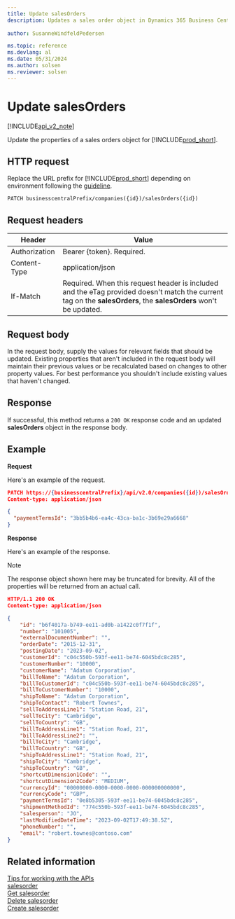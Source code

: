 ```yaml
---
title: Update salesOrders  
description: Updates a sales order object in Dynamics 365 Business Central.
 
author: SusanneWindfeldPedersen

ms.topic: reference
ms.devlang: al
ms.date: 05/31/2024
ms.author: solsen
ms.reviewer: solsen
---
```


# Update salesOrders

[!INCLUDE[api_v2_note](../../../includes/api_v2_note.md)]

Update the properties of a sales orders object for [!INCLUDE[prod_short](../../../includes/prod_short.md)].

## HTTP request
Replace the URL prefix for [!INCLUDE[prod_short](../../../includes/prod_short.md)] depending on environment following the [guideline](../../v2.0/endpoints-apis-for-dynamics.md).

```
PATCH businesscentralPrefix/companies({id})/salesOrders({id})
```

## Request headers

|Header|Value|
|------|-----|
|Authorization |Bearer {token}. Required.|
|Content-Type  |application/json|
|If-Match      |Required. When this request header is included and the eTag provided doesn't match the current tag on the **salesOrders**, the **salesOrders** won't be updated. |

## Request body
In the request body, supply the values for relevant fields that should be updated. Existing properties that aren't included in the request body will maintain their previous values or be recalculated based on changes to other property values. For best performance you shouldn't include existing values that haven't changed.

## Response
If successful, this method returns a ```200 OK``` response code and an updated **salesOrders** object in the response body.

## Example

**Request**

Here's an example of the request.
```json
PATCH https://{businesscentralPrefix}/api/v2.0/companies({id})/salesOrders({id})
Content-type: application/json

{
  "paymentTermsId": "3bb5b4b6-ea4c-43ca-ba1c-3b69e29a6668"
}
```

**Response**

Here's an example of the response. 

> [!NOTE]  
>   The response object shown here may be truncated for brevity. All of the properties will be returned from an actual call.

```json
HTTP/1.1 200 OK
Content-type: application/json

{
    "id": "b6f4017a-b749-ee11-ad0b-a1422c0f7f1f",
    "number": "101005",
    "externalDocumentNumber": "",
    "orderDate": "2015-12-31",
    "postingDate": "2023-09-02",
    "customerId": "c04c550b-593f-ee11-be74-6045bdc8c285",
    "customerNumber": "10000",
    "customerName": "Adatum Corporation",
    "billToName": "Adatum Corporation",
    "billToCustomerId": "c04c550b-593f-ee11-be74-6045bdc8c285",
    "billToCustomerNumber": "10000",
    "shipToName": "Adatum Corporation",
    "shipToContact": "Robert Townes",
    "sellToAddressLine1": "Station Road, 21",
    "sellToCity": "Cambridge",
    "sellToCountry": "GB",
    "billToAddressLine1": "Station Road, 21",
    "billToAddressLine2": "",
    "billToCity": "Cambridge",
    "billToCountry": "GB",
    "shipToAddressLine1": "Station Road, 21",
    "shipToCity": "Cambridge",
    "shipToCountry": "GB",
    "shortcutDimension1Code": "",
    "shortcutDimension2Code": "MEDIUM",
    "currencyId": "00000000-0000-0000-0000-000000000000",
    "currencyCode": "GBP",
    "paymentTermsId": "0e8b5305-593f-ee11-be74-6045bdc8c285",
    "shipmentMethodId": "774c550b-593f-ee11-be74-6045bdc8c285",
    "salesperson": "JO",
    "lastModifiedDateTime": "2023-09-02T17:49:38.5Z",
    "phoneNumber": "",
    "email": "robert.townes@contoso.com"
}
```

## Related information
[Tips for working with the APIs](../../../developer/devenv-connect-apps-tips.md)    
[salesorder](../resources/dynamics_salesorder.md)    
[Get salesorder](dynamics_salesorder_Get.md)    
[Delete salesorder](dynamics_salesorder_Delete.md)    
[Create salesorder](dynamics_salesorder_Create.md)    
